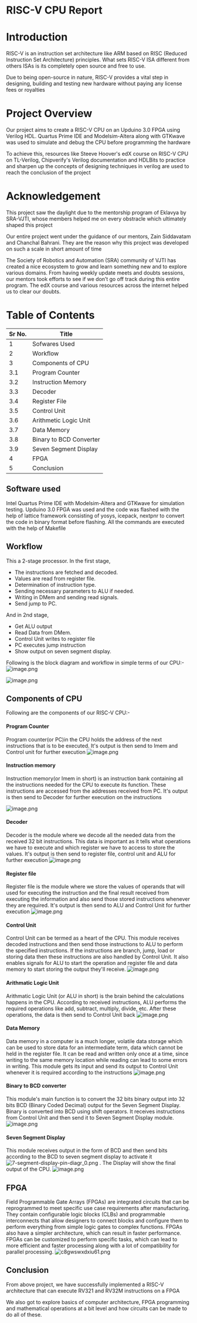 
# RISC-V CPU Report 

# Introduction
RISC-V  is an instruction set architecture like ARM based on RISC (Reduced Instruction Set Architecture) principles. What sets RISC-V ISA different from others ISAs is its completely open source and free to use.

Due to being open-source in nature, RISC-V provides a vital step in designing, building and testing new hardware without paying any license fees or royalties

# Project Overview
Our project aims to create a RISC-V CPU on an Upduino 3.0 FPGA using Verilog HDL. Quartus Prime IDE and Modelsim-Altera along with GTKwave was used to simulate and debug the CPU before programming the hardware

To achieve this, resources like Steeve Hoover's edX course on RISC-V CPU on TL-Verilog, Chipverify's Verilog documentation and HDLBits to practice and sharpen up the concepts of designing techniques in verilog are used to reach the conclusion of the project

# Acknowledgement 
This project saw the daylight due to the mentorship program of Eklavya by SRA-VJTI, whose members helped me on every obstracle which ultimately shaped this project 

Our entire project went under the guidance of our mentors, Zain Siddavatam and Chanchal Bahrani. They are the reason why this project was developed on such a scale in short amount of time

The Society of Robotics and Automation (SRA) community of VJTI has created a nice ecosystem to grow and learn something new and to explore various domains. From having weekly update meets and doubts sessions, our mentors took efforts to see if we don’t go off track during this entire program. The edX course and various resources across the internet helped us to clear our doubts.

# Table of Contents

| Sr No. | Title                                   |
| ------ | --------------------------------------- |
| 1      | Sofwares Used                           |
| 2      | Workflow                                |
| 3      | Components of CPU                       |
| 3.1    | Program Counter                         |
| 3.2    | Instruction Memory                      |
| 3.3    | Decoder                                 |
| 3.4    | Register File                           |
| 3.5    | Control Unit                            |
| 3.6    | Arithmetic Logic Unit                   |
| 3.7    | Data Memory                             | 
| 3.8    | Binary to BCD Converter                 |
| 3.9    | Seven Segment Display                   |
| 4      | FPGA                                    |
| 5      | Conclusion                              |

## Software used 
Intel Quartus Prime IDE with Modelsim-Altera and GTKwave for simulation testing. Upduino 3.0 FPGA was used and the code was flashed with the help of lattice framework consisting of yosys, icepack, nextpnr to convert the code in binary format before flashing. All the commands are executed with the help of Makefile


## Workflow
This a 2-stage processor. In the first stage, 
- The instructions are fetched and decoded.
- Values are read from register file.
- Determination of instruction type. 
- Sending necessary parameters to ALU if needed.
- Writing in DMem and sending read signals. 
- Send jump to PC. 

And in 2nd stage,
- Get ALU output
- Read Data from DMem.
- Control Unit writes to register file 
- PC executes jump instruction 
- Show output on seven segment display.

Following is the block diagram and workflow in simple terms of our CPU:-
![image.png](https://hackmd.io/_uploads/rJScfOEXT.png)


![image.png](https://hackmd.io/_uploads/rk-YYoMXp.png)



## Components of CPU 
Following are the components of our RISC-V CPU:-
#### Program Counter 
Program counter(or PC)in the CPU holds the address of the next instructions that is to be executed. It's output is then send to Imem and Control unit for further execution
![image.png](https://hackmd.io/_uploads/B1GmUTQQp.png)



#### Instruction memory 
Instruction memory(or Imem in short) is an instruction bank containing all the instructions needed for the CPU to execute its function. These instructions are accessed from the addresses received from PC. It's output is then send to Decoder for further execution on the instructions

![image.png](https://hackmd.io/_uploads/HkJfKaX76.png)


#### Decoder 
Decoder is the module where we decode all the needed data from the received 32 bit instructions. This data is important as it tells what operations we have to execute and which register we have to access to store the values. It's output is then send to register file, control unit and ALU for further execution
![image.png](https://hackmd.io/_uploads/ryTDaT7m6.png)



#### Register file 
Register file is the module where we store the values of operands that will used for executing the instruction and the final result received from executing the information and also send those stored instructions whenever they are required. It's output is then send to ALU and Control Unit for further execution 
![image.png](https://hackmd.io/_uploads/HkVSb0QQ6.png)

#### Control Unit 
Control Unit can be termed as a heart of the CPU. This module receives decoded instructions and then send those instructions to ALU to perform the specified instructions. If the instructions are branch, jump, load or storing data then these instructions are also handled by Control Unit. It also enables signals for ALU to start the operation and register file and data memory to start storing the output they'll receive. 
![image.png](https://hackmd.io/_uploads/HkFVT0XQp.png)



#### Arithmatic Logic Unit 
Arithmatic Logic Unit (or ALU in short) is the brain behind the calculations happens in the CPU. According to received instructions, ALU performs the required operations like add, subtract, multiply, divide, etc. After these operations, the data is then send to Control Unit back
![image.png](https://hackmd.io/_uploads/Skrd-xV7a.png)



#### Data Memory 
Data memory in a computer is a much longer, volatile data storage which can be used to store data for an intermediate term, data which cannot be held in the register file. It can be read and written only once at a time, since writing to the same memory location while reading can lead to some errors in writing. This module gets its input and send its output to Control Unit whenever it is required according to the instructions 
![image.png](https://hackmd.io/_uploads/r1CyJxNm6.png)


#### Binary to BCD converter 
This module's main function is to convert the 32 bits binary output into 32 bits BCD (Binary Coded Decimal) output for the Seven Segment Display. Binary is converted into BCD using shift operators. It receives instructions from Control Unit and then send it to Seven Segment Display module. 
![image.png](https://hackmd.io/_uploads/H18vMgVmp.png)


#### Seven Segment Display 
This module receives output in the form of BCD and then send bits according to the BCD to seven segment display to activate it![7-segment-display-pin-diagr_0.png](https://hackmd.io/_uploads/S1JxLq47a.png)
.
The Display will show the final output of the CPU.
![image.png](https://hackmd.io/_uploads/H15vBx4Qa.png)


## FPGA
Field Programmable Gate Arrays (FPGAs) are integrated circuits that can be reprogrammed to meet specific use case requirements after manufacturing. They contain configurable logic blocks (CLBs) and programmable interconnects that allow designers to connect blocks and configure them to perform everything from simple logic gates to complex functions.
FPGAs also have a simpler architecture, which can result in faster performance.
FPGAs can be customized to perform specific tasks, which can lead to more efficient and faster processing along with a lot of compatibility for parallel processing.
![c8gwswxdxiu61.png](https://hackmd.io/_uploads/Bkg6Y5EQp.png)


## Conclusion
From above project, we have successfully implemented a RISC-V architecture that can execute RV321 and RV32M instructions on a FPGA

We also got to explore basics of computer architecture, FPGA programming and mathematical operations at a bit level and how circuits can be made to do all of these.